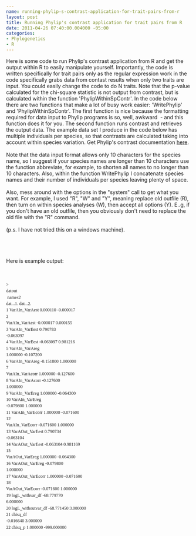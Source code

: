 ```yaml
--- 
name: running-phylip-s-contrast-application-for-trait-pairs-from-r
layout: post
title: Running Phylip's contrast application for trait pairs from R
date: 2011-04-26 07:40:00.004000 -05:00
categories: 
- Phylogenetics
- R
---
```

Here is some code to run Phylip's contrast application from R and get the output within R to easily manipulate yourself. Importantly, the code is written specifically for trait pairs only as the regular expression work in the code specifically grabs data from contast results when only two traits are input. You could easily change the code to do N traits. Note that the p-value calculated for the chi-square statistic is not output from contrast, but is calculated within the function 'PhylipWithinSpContr'. In the code below there are two functions that make&nbsp;a lot of busy work easier: 'WritePhylip' and&nbsp;'PhylipWithinSpContr'. The first function is nice because the formatting required for data input to Phylip programs is so, well, awkward &nbsp;- and this function does it for you. The second function runs contrast and retrieves the output data. The example data set I produce in the code below has multiple individuals per species, so that contrasts are calculated taking into account within species variation. Get Phylip's contrast documentation <a href="http://evolution.genetics.washington.edu/phylip/doc/contrast.html">here</a>.<br /><br />Note that the data input format allows only 10 characters for the species name, so I suggest if your species names are longer than 10 characters use the function abbreviate, for example, to shorten all names to no longer than 10 characters. Also, within the function WritePhylip I concatenate species names and their number of individuals per species leaving plenty of space.<br /><br />Also, mess around with the options in the "system" call to get what you want. For example, I used "R", "W" and "Y", meaning replace old outfile (R), then turn on within species analyses (W), then accept all options (Y). E..g, if you don't have an old outfile, then you obviously don't need to replace the old file with the "R" command.<br /><br />(p.s. I have not tried this on a windows machine).<br /><br /><br /><script src="https://gist.github.com/942176.js?file=phylip_fromR.R"></script><br /><br />Here is example output:<br /><br /><span class="Apple-style-span" style="font-family: Monaco; font-size: 12px; line-height: 17px; white-space: pre-wrap;"></span><br /><pre class="G1dpdwhmFL" style="border-bottom-style: none; border-color: initial; border-left-style: none; border-right-style: none; border-top-style: none; border-width: initial; font-family: Monaco; font-size: 9pt !important; line-height: 1.45; margin-bottom: 0px; margin-left: 0px; margin-right: 0px; margin-top: 0px; outline-color: initial; outline-style: none; outline-width: initial; white-space: pre-wrap !important;" tabindex="0"><span class="G1dpdwhmIL  ace_keyword" style="white-space: pre;">&gt; </span><span class="G1dpdwhmMK  ace_keyword">datout<br /></span>               names2   dat...1.    dat...2.<br />1      VarAIn_VarAest   0.000110   -0.000017<br />2      VarAIn_VarAest  -0.000017    0.000155<br />3      VarAIn_VarEest   0.790783   -0.063097<br />4      VarAIn_VarEest  -0.063097    0.981216<br />5      VarAIn_VarAreg   1.000000   -0.107200<br />6      VarAIn_VarAreg  -0.151800    1.000000<br />7     VarAIn_VarAcorr   1.000000   -0.127600<br />8     VarAIn_VarAcorr  -0.127600    1.000000<br />9      VarAIn_VarEreg   1.000000   -0.064300<br />10     VarAIn_VarEreg  -0.079800    1.000000<br />11    VarAIn_VarEcorr   1.000000   -0.071600<br />12    VarAIn_VarEcorr  -0.071600    1.000000<br />13    VarAOut_VarEest   0.790734   -0.063104<br />14    VarAOut_VarEest  -0.063104    0.981169<br />15    VarAOut_VarEreg   1.000000   -0.064300<br />16    VarAOut_VarEreg  -0.079800    1.000000<br />17   VarAOut_VarEcorr   1.000000   -0.071600<br />18   VarAOut_VarEcorr  -0.071600    1.000000<br />19    logL_withvar_df -68.779770    6.000000<br />20 logL_withoutvar_df -68.771450    3.000000<br />21           chisq_df  -0.016640    3.000000<br />22            chisq_p   1.000000 -999.000000</pre>
